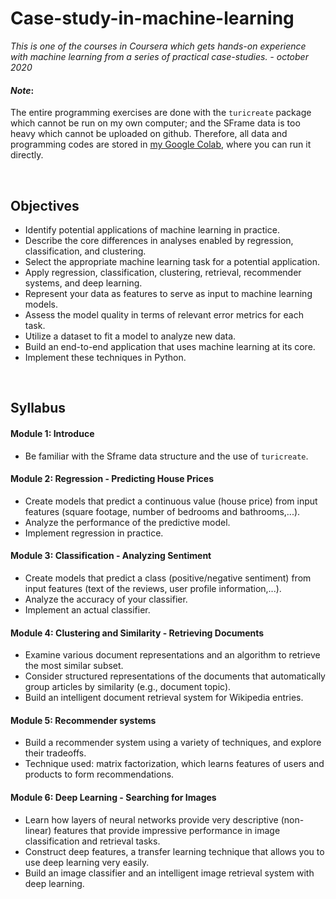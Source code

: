 # Case-study-in-machine-learning

*This is one of the courses in Coursera which gets hands-on experience with machine learning from a series of practical case-studies. - october 2020*

#### ***Note***: 
The entire programming exercises are done with the `turicreate` package which cannot be run on my own computer; and the SFrame data is too heavy which cannot be uploaded on github. Therefore, all data and programming codes are stored in [my Google Colab](https://drive.google.com/drive/folders/1fpGzTX6FYNnRq42a2VozhCPz5jAOUygl), where you can run it directly.

<br>

## Objectives

- Identify potential applications of machine learning in practice.  
- Describe the core differences in analyses enabled by regression, classification, and clustering.
- Select the appropriate machine learning task for a potential application.  
- Apply regression, classification, clustering, retrieval, recommender systems, and deep learning.
- Represent your data as features to serve as input to machine learning models. 
- Assess the model quality in terms of relevant error metrics for each task.
- Utilize a dataset to fit a model to analyze new data.
- Build an end-to-end application that uses machine learning at its core.  
- Implement these techniques in Python.

<br>

## Syllabus

#### Module 1: Introduce

- Be familiar with the Sframe data structure and the use of `turicreate`.

#### Module 2: Regression - Predicting House Prices

- Create models that predict a continuous value (house price) from input features (square footage, number of bedrooms and bathrooms,...).
- Analyze the performance of the predictive model.
- Implement regression in practice.

#### Module 3: Classification - Analyzing Sentiment

- Create models that predict a class (positive/negative sentiment) from input features (text of the reviews, user profile information,...).
- Analyze the accuracy of your classifier.
- Implement an actual classifier.

#### Module 4: Clustering and Similarity - Retrieving Documents

- Examine various document representations and an algorithm to retrieve the most similar subset.
- Consider structured representations of the documents that automatically group articles by similarity (e.g., document topic).
- Build an intelligent document retrieval system for Wikipedia entries.

#### Module 5: Recommender systems

- Build a recommender system using a variety of techniques, and explore their tradeoffs.
- Technique used: matrix factorization, which learns features of users and products to form recommendations.

#### Module 6: Deep Learning - Searching for Images

- Learn how layers of neural networks provide very descriptive (non-linear) features that provide impressive performance in image classification and retrieval tasks.
- Construct deep features, a transfer learning technique that allows you to use deep learning very easily.
- Build an image classifier and an intelligent image retrieval system with deep learning.


